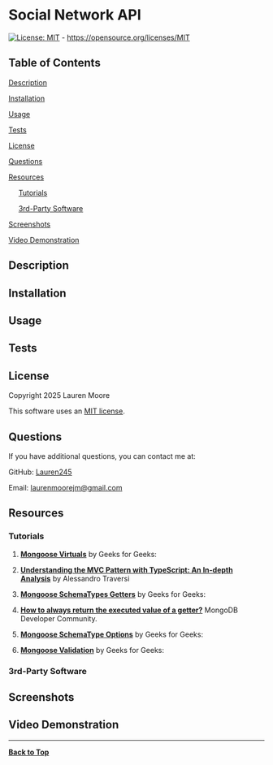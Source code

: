 # Social Network API
[![License: MIT](https://img.shields.io/badge/License-MIT-yellow.svg)](https://opensource.org/licenses/MIT) - https://opensource.org/licenses/MIT

## Table of Contents 
[Description](#description)

[Installation](#installation)

[Usage](#usage)

[Tests](#tests)

[License](#license)

[Questions](#questions)

[Resources](#resources)

&nbsp;&nbsp;&nbsp;&nbsp;&nbsp;[Tutorials](#tutorials)

&nbsp;&nbsp;&nbsp;&nbsp;&nbsp;[3rd-Party Software](#3rd-party-software)

[Screenshots](#screenshots)

[Video Demonstration](#video-demonstration)

## Description

## Installation

## Usage

## Tests

## License
Copyright 2025 Lauren Moore

This software uses an [MIT license](https://opensource.org/license/MIT).

## Questions
If you have additional questions, you can contact me at: 

GitHub: [Lauren245](https://github.com/Lauren245)

Email: laurenmoorejm@gmail.com

## Resources

### Tutorials
1. **[Mongoose Virtuals](https://www.geeksforgeeks.org/mongoose-virtuals/)** by Geeks for Geeks:

2. **[Understanding the MVC Pattern with TypeScript: An In-depth Analysis](https://medium.com/@alessandro.traversi/understanding-the-mvc-pattern-with-typescript-an-in-depth-analysis-5a5d6f2d61a4)** by Alessandro Traversi

3. **[Mongoose SchemaTypes Getters](https://www.geeksforgeeks.org/mongoose-schematypes-getters/)** by Geeks for Geeks:

4. **[How to always return the executed value of a getter?](https://www.mongodb.com/community/forums/t/how-to-always-return-the-executed-value-of-a-getter/153060)** MongoDB Developer Community.

5. **[Mongoose SchemaType Options](https://www.geeksforgeeks.org/mongoose-schematype-options/)** by Geeks for Geeks:

6. **[Mongoose Validation](https://www.geeksforgeeks.org/mongoose-validation/)** by Geeks for Geeks:

### 3rd-Party Software

## Screenshots

## Video Demonstration

---

**[Back to Top](#social-network-api)**